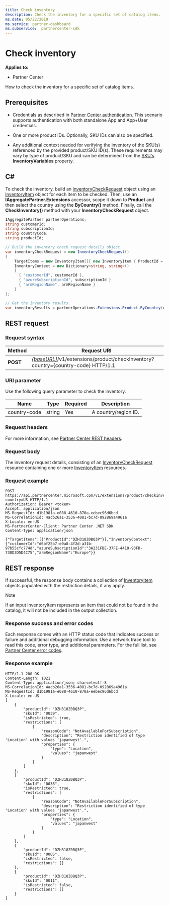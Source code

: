 ```yaml
---
title: Check inventory
description: Check the inventory for a specific set of catalog items.
ms.date: 05/22/2019
ms.service: partner-dashboard
ms.subservice:  partnercenter-sdk
---
```


# Check inventory

**Applies to:**

- Partner Center

How to check the inventory for a specific set of catalog items.

## Prerequisites

- Credentials as described in [Partner Center authentication](partner-center-authentication.md). This scenario supports authentication with both standalone App and App+User credentials.

- One or more product IDs. Optionally, SKU IDs can also be specified.

- Any additional context needed for verifying the inventory of the SKU(s) referenced by the provided product/SKU ID(s). These requirements may vary by type of product/SKU and can be determined from the [SKU's](product-resources.md#sku) **InventoryVariables** property.

## C\#

To check the inventory, build an [InventoryCheckRequest](product-resources.md#inventorycheckrequest) object using an [InventoryItem](product-resources.md#inventoryitem) object for each item to be checked. Then, use an **IAggregatePartner.Extensions** accessor, scope it down to **Product** and then select the country using the **ByCountry()** method. Finally, call the **CheckInventory()** method with your **InventoryCheckRequest** object.

``` csharp
IAggregatePartner partnerOperations;
string customerId;
string subscriptionId;
string countryCode;
string productId;

// Build the inventory check request details object.
var inventoryCheckRequest = new InventoryCheckRequest()
{
    TargetItems = new InventoryItem[]{ new InventoryItem { ProductId = productId } },
    InventoryContext = new Dictionary<string, string>()
    {
      { "customerId", customerId },
      { "azureSubscriptionId", subscriptionId }
      { "armRegionName", armRegionName }
    }
};

// Get the inventory results.
var inventoryResults = partnerOperations.Extensions.Product.ByCountry(countryCode).CheckInventory(inventoryCheckRequest);
```

## REST request

### Request syntax

| Method   | Request URI                                                                                                                              |
|----------|------------------------------------------------------------------------------------------------------------------------------------------|
| **POST** | [*{baseURL}*](partner-center-rest-urls.md)/v1/extensions/product/checkInventory?country={country-code} HTTP/1.1                        |

### URI parameter

Use the following query parameter to check the inventory.

| Name                   | Type     | Required | Description                                                     |
|------------------------|----------|----------|-----------------------------------------------------------------|
| country-code           | string   | Yes      | A country/region ID.                                            |

### Request headers

For more information, see [Partner Center REST headers](headers.md).

### Request body

The inventory request details, consisting of an [InventoryCheckRequest](product-resources.md#inventorycheckrequest) resource containing one or more [InventoryItem](product-resources.md#inventoryitem) resources.

### Request example

```http
POST https://api.partnercenter.microsoft.com/v1/extensions/product/checkinventory?country=US HTTP/1.1
Authorization: Bearer <token>
Accept: application/json
MS-RequestId: d1b1981a-e088-4610-870a-eebec96d6bcd
MS-CorrelationId: 4acb26a1-3536-4081-bc7d-092869a4961a
X-Locale: en-US
MS-PartnerCenter-Client: Partner Center .NET SDK
Content-Type: application/json

{"TargetItems":[{"ProductId":"DZH318Z0BQ3P"}],"InventoryContext":{"customerId":"d6bf25b7-e0a8-4f2d-a31b-97b55cfc774d","azureSubscriptionId":"3A231FBE-37FE-4410-93FD-730D3D5D4C75","armRegionName":"Europe"}}
```

## REST response

If successful, the response body contains a collection of [InventoryItem](product-resources.md#inventoryitem) objects populated with the restriction details, if any apply.

>[!NOTE]
>If an input InventoryItem represents an item that could not be found in the catalog, it will not be included in the output collection.

### Response success and error codes

Each response comes with an HTTP status code that indicates success or failure and additional debugging information. Use a network trace tool to read this code, error type, and additional parameters. For the full list, see [Partner Center error codes](error-codes.md).

### Response example

```http
HTTP/1.1 200 OK
Content-Length: 1021
Content-Type: application/json; charset=utf-8
MS-CorrelationId: 4acb26a1-3536-4081-bc7d-092869a4961a
MS-RequestId: d1b1981a-e088-4610-870a-eebec96d6bcd
X-Locale: en-US
[
    {
        "productId": "DZH318Z0BQ3P",
        "skuId": "0039",
        "isRestricted": true,
        "restrictions": [
            {
                "reasonCode": "NotAvailableForSubscription",
                "description": "Restriction identified of type 'Location' with values 'japanwest'.",
                "properties": {
                    "type": "Location",
                    "values": "japanwest"
                }
            }
        ]
    },
    {
        "productId": "DZH318Z0BQ3P",
        "skuId": "0038",
        "isRestricted": true,
        "restrictions": [
            {
                "reasonCode": "NotAvailableForSubscription",
                "description": "Restriction identified of type 'Location' with values 'japanwest'.",
                "properties": {
                    "type": "Location",
                    "values": "japanwest"
                }
            }
        ]
    },
    {
        "productId": "DZH318Z0BQ3P",
        "skuId": "000S",
        "isRestricted": false,
        "restrictions": []
    },
    {
        "productId": "DZH318Z0BQ3P",
        "skuId": "0011",
        "isRestricted": false,
        "restrictions": []
    }
]
```
